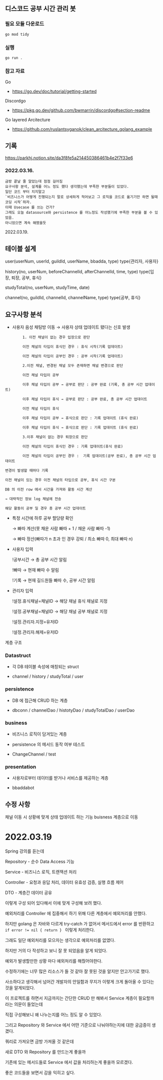 ## 디스코드 공부 시간 관리 봇

### 필요 모듈 다운로드
```
go mod tidy
```

### 실행
```
go run .
```

### 참고 자료
Go
* https://go.dev/doc/tutorial/getting-started

Discordgo
* https://pkg.go.dev/github.com/bwmarrin/discordgo#section-readme

Go layered Arcitecture
* https://github.com/ruslantsyganok/clean_arcitecture_golang_example


## 기록
https://parkhj.notion.site/da3f8fe5a214450386461b4e2f7f33e6
### 2022.03.16.
```
금방 끝날 줄 알았는데 점점 길어짐
요구사항 분석, 설계를 어느 정도 했다 생각했는데 부족한 부분들이 있었다.
일단 코드 부터 치지말고 
`비즈니스가 어떻게 진행되는지 말로 상세하게 적어보고 그 로직을 코드로 옮기기만 하면 될때 코딩 시작`하자.
이때 Usecase 를 쓰는 건가?
그래도 오늘 datasource와 persistence 를 어느정도 작성했기에 부족한 부분을 볼 수 있었음.
아니었으면 계속 해멨을듯
```

2022.03.19.
## 테이블 설계
user(userNum, userId, guildId, userName, bbadda, type)
	type{관리자, 사용자}

history(no, userNum, beforeChannelId, afterChannelId, time, type)
	type{입장, 퇴장, 공부, 휴식}

studyTotal(no, userNum, studyTime, date)

channel(no, guildId, channelId, channelName, type)
	type{공부, 휴식}


## 요구사항 분석
- 사용자 음성 채팅방 이동 → 사용자 상태 업데이트 됐다는 신호 발생
```        
        1. 이전 채널이 없는 경우 입장으로 판단
        
        이전 채널의 타입이 휴식인 경우 : 휴식 시작(기록 업데이트)
        
        이전 채널의 타입이 공부인 경우 : 공부 시작(기록 업데이트)
        
        2.이전 채널, 변경된 채널 모두 존재하면 채널 변경으로 판단
        
        이전 채널 타입이 공부
        
        이후 채널 타입이 공부 → 공부로 판단 : 공부 완료 (기록, 총 공부 시간 업데이트)
        
        이후 채널 타입이 휴식 → 공부로 판단 : 공부 완료, 총 공부 시간 업데이트
        
        이전 채널 타입이 휴식
        
        이후 채널 타입이 공부 → 휴식으로 판단 : 기록 업데이트 (휴식 완료)
        
        이후 채널 타입이 휴식 → 휴식으로 판단 : 기록 업데이트 (휴식 완료)
        
        3.이후 채널이 없는 경우 퇴장으로 판단
        
        이전 채널의 타입이 휴식인 경우 : 기록 업데이트(휴식 완료)
        
        이전 채널의 타입이 공부인 경우 :  기록 업데이트(공부 완료), 총 공부 시간 업데이트 
```
    변경이 발생할 때마다 기록
    
    이전 채널이 있는 경우 이전 채널의 타입으로 공부, 휴식 시간 구분
    
    DB 의 이전 row 에서 시간을 가져와 활동 시간 계산
    
    → 대략적인 정보 log 채널에 전송
    
    해당 활동이 공부 일 경우 총 공부 시간 업데이트


- 특정 시간에 하루 공부 할당량 확인
    
    → 빠따 계산(못 채운 사람 빠따 + 1 / 채운 사람 빠따 -1)
    
    → 빠따 정산(빠따가 n 초과 인 경우 강퇴 / 최소 빠따 0, 최대 빠따 n)
    

- 사용자 입력
    
    !공부시간 → 총 공부 시간 알림
    
    !빠따 → 현재 빠따 수 알림 
    
    !기록 → 현재 길드원들 빠따 수, 공부 시간 알림
    
- 관리자 입력
    
    !설정.휴식채널=채널ID → 해당 채널 휴식 채널로 지정
    
    !설정.공부채널=채널ID → 해당 채널 공부 채널로 지정
    
    !설정.관리자.지정=유저ID
    
    !설정.관리자.해제=유저ID


계층 구조
### Datastruct
- 각 DB 테이블 속성에 매칭되는 struct

- channel / history / studyTotal / user 

### persistence
- DB 에 접근해 CRUD 하는 계층

- dbconn / channelDao / histotyDao / studyTotalDao / userDao

### business
- 비즈니스 로직이 담겨있는 계층

- persistence 의 메서드 동작 여부 테스트

- ChangeChannel / test



### presentation
- 사용자로부터 데이터를 받거나 서비스를 제공하는 계층

- bbaddabot

## 수정 사항

채널 이동 시 상황에 맞게 상태 업데이트 하는 기능 buisness 계층으로 이동


# 2022.03.19
Spring 강의를 듣는데 

Repository - 순수 Data Access 기능

Service - 비즈니스 로직, 트랜잭션 처리

Controller - 요청과 응답 처리, 데이터 유효성 검증, 실행 흐름 제어

DTO - 계층간 데이터 공유

이렇게 구성 되어 있다해서 이에 맞게 구성해 보려 했다.

예외처리를 Controller 에 집중해서 하기 위해 다른 계층에서 예외처리를 안했다.

하지만 golang 은 자바와 다르게 try-catch 가 없어서 메서드에서 error 를 반환하고 `if error != nil { return } ` 이렇게 처리한다.

그래도 일단 예외처리를 모으자는 생각으로 예외처리를 없앴다.

하지만 거의 다 작성하고 보니 잘 못 되었음을 알게 되었다.

예외가 발생할만한 상황 마다 예외처리를 해줬어야한다.

수정하기에는 너무 많은 리소스가 들 것 같아 잘 못된 것을 알지만 안고가기로 했다.

사소하다고 생각해서 넘어간 개발자의 안일함과 무지가 이렇게 크게 돌아올 수 있다는 것을 알게되었다.


이 프로젝트를 하면서 지금까지는 간단한 CRUD 만 해봐서 Service 계층이 필요할까 라는 의문이 들었는데

직접 구성해보니 왜 나누는지를 어느 정도 알 수 있었다.

그리고 Repository 와 Service 에서 어떤 기준으로 나눠야하는지에 대한 궁금증이 생겼다.

쿼리로 가져오면 금방 가져올 것 같은데 

새로 DTO 와 Repository 를 만드는게 좋을까

기존에 있는 메서드들로 Service 에서 값을 처리하는게 좋을까 모르겠다.

좋은 코드들을 보면서 감을 익히고 싶다. 